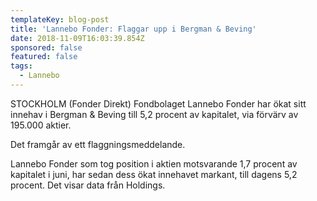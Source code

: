 ```yaml
---
templateKey: blog-post
title: 'Lannebo Fonder: Flaggar upp i Bergman & Beving'
date: 2018-11-09T16:03:39.854Z
sponsored: false
featured: false
tags:
  - Lannebo
---
```

STOCKHOLM (Fonder Direkt) Fondbolaget Lannebo Fonder har ökat sitt innehav i Bergman & Beving till 5,2 procent av kapitalet, via förvärv av 195.000 aktier.

Det framgår av ett flaggningsmeddelande.

Lannebo Fonder som tog position i aktien motsvarande 1,7 procent av kapitalet i juni, har sedan dess ökat innehavet markant, till dagens 5,2 procent. Det visar data från Holdings.
